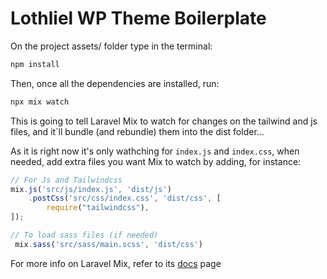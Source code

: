 # Lothliel WP Theme Boilerplate

On the project assets/ folder type in the terminal:
```bash
npm install
```

Then, once all the dependencies are installed, run:
```bash
npx mix watch
```

This is going to tell Laravel Mix to watch for changes on the tailwind and js files, and it´ll bundle (and rebundle) them into the dist folder...

As it is right now it's only wathching for `index.js` and `index.css`, when needed, add extra files you want Mix to watch by adding, for instance:
```javascript
// For Js and Tailwindcss
mix.js('src/js/index.js', 'dist/js')
    .postCss('src/css/index.css', 'dist/css', [
        require("tailwindcss"),
]);

// To load sass files (if needed)
 mix.sass('src/sass/main.scss', 'dist/css')
```

For more info on Laravel Mix, refer to its [docs](https://laravel-mix.com/) page
